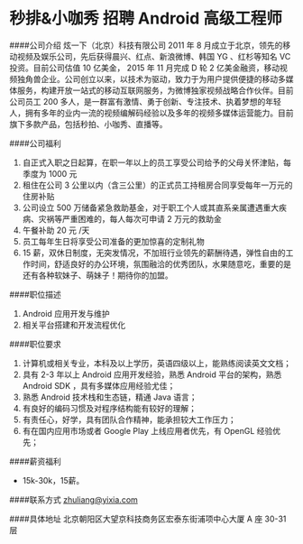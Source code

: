 秒排&小咖秀 招聘 Android 高级工程师
==========

####公司介绍
炫一下（北京）科技有限公司 2011 年 8 月成立于北京，领先的移动视频及娱乐公司，先后获得晨兴、红点、新浪微博、韩国 YG 、红杉等知名 VC 投资。目前公司估值 10 亿美金， 2015 年 11 月完成 D 轮 2 亿美金融资，移动视频独角兽企业。公司创立以来，以技术为驱动，致力于为用户提供便捷的移动多媒体服务，构建开放一站式的移动互联网服务，为微博独家视频战略合作伙伴。目前公司员工 200 多人，是一群富有激情、勇于创新、专注技术、执着梦想的年轻人，拥有多年的业内一流的视频编解码经验以及多年的视频多媒体运营能力。目前旗下多款产品，包括秒拍、小咖秀、直播等。 

####公司福利
1. 自正式入职之日起算，在职一年以上的员工享受公司给予的父母关怀津贴，每季度为 1000 元 
2. 租住在公司 3 公里以内（含三公里）的正式员工持租房合同享受每年一万元的住房补贴 
3. 公司设立 500 万储备紧急救助基金，对于职工个人或其直系亲属遭遇重大疾病、灾祸等严重困难的，每人每次可申请 2 万元的救助金 
4. 午餐补助 20 元 /天 
5. 员工每年生日将享受公司准备的更加惊喜的定制礼物 
6. 15 薪，双休日制度，无突发情况，不加班行业领先的薪酬待遇，弹性自由的工作时间，舒适良好的办公环境，氛围融洽的优秀团队，水果随意吃，重要的是还有各种软妹子、萌妹子！期待你的加盟。

####职位描述
1. Android 应用开发与维护
2. 相关平台搭建和开发流程优化

####职位要求 
1. 计算机或相关专业，本科及以上学历，英语四级以上，能熟练阅读英文文档； 
2. 具有 2-3 年以上 Android 应用开发经验，熟悉 Android 平台的架构，熟悉 Android SDK ，具有多媒体应用经验尤佳；
3. 熟悉 Android 技术栈和生态链，精通 Java 语言； 
4. 有良好的编码习惯及对程序结构能有较好的理解； 
5. 有责任心，好学，具有团队合作精神，能承担较大工作压力； 
6. 有在国内应用市场或者 Google Play 上线应用者优先，有 OpenGL 经验优先；

####薪资福利
- 15k-30k，15薪。  

####联系方式
[zhuliang@yixia.com](mailto:zhuliang@yixia.com)  

####具体地址
北京朝阳区大望京科技商务区宏泰东街浦项中心大厦 A 座 30-31 层 
